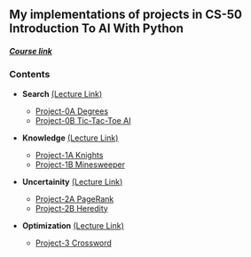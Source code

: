 ## **My implementations of projects in CS-50 Introduction To AI With Python**
##### [Course link](https://cs50.harvard.edu/ai/2020/)

### Contents
>> 
* **Search** [(Lecture Link)](https://cs50.harvard.edu/ai/2020/weeks/0/)
  >
  * [Project-0A Degrees](https://github.com/divypandya/CS-50-AI-Projects/tree/master/0_Search/Degrees)
  * [Project-0B Tic-Tac-Toe AI](https://github.com/divypandya/CS-50-AI-Projects/tree/master/0_Search/tictactoe)
  
* **Knowledge** [(Lecture Link)](https://cs50.harvard.edu/ai/2020/weeks/1/)
  >
  * [Project-1A Knights](https://github.com/divypandya/CS-50-AI-Projects/tree/master/1_Knowledge/Knights)
  * [Project-1B Minesweeper](https://github.com/divypandya/CS-50-AI-Projects/tree/master/1_Knowledge/Minesweeper)

* **Uncertainity** [(Lecture Link)](https://cs50.harvard.edu/ai/2020/weeks/2/)
  >
  * [Project-2A PageRank](https://github.com/divypandya/CS-50-AI-Projects/tree/master/2_Uncertainity/PageRank)
  * [Project-2B Heredity](https://github.com/divypandya/CS-50-AI-Projects/tree/master/2_Uncertainity/Heredity)

* **Optimization** [(Lecture Link)](https://cs50.harvard.edu/ai/2020/weeks/3/)
  >
  * [Project-3 Crossword](https://github.com/divypandya/CS-50-AI-Projects/tree/master/3_Optimization/Crossword)
